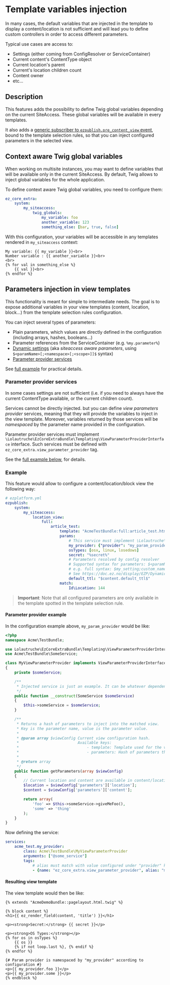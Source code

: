 # Template variables injection

In many cases, the default variables that are injected in the template to display a content/location is not sufficient
and will lead you to define custom controllers in order to access different parameters.

Typical use cases are access to:

* Settings (either coming from ConfigResolver or ServiceContainer)
* Current content's ContentType object
* Current location's parent
* Current's location children count
* Content owner
* etc...


## Description
This features adds the possibility to define Twig global variables depending on the current SiteAccess.
These global variables will be available in every templates.

It also adds a [generic subscriber to `ezpublish.pre_content_view` event](https://doc.ez.no/display/EZP/Parameters+injection+in+content+views),
bound to the template selection rules, so that you can inject configured parameters in the selected view.


## Context aware Twig global variables
When working on multisite instances, you may want to define variables that will be available only in the current
SiteAccess. By default, Twig allows to inject global variables for the whole application.

To define context aware Twig global variables, you need to configure them:

```yaml
ez_core_extra:
    system:
        my_siteaccess:
            twig_globals:
                my_variable: foo
                another_variable: 123
                something_else: [bar, true, false]
```

With this configuration, your variables will be accessible in any templates rendered in `my_siteaccess` context:

```jinja
My variable: {{ my_variable }}<br>
Number variable : {{ another_variable }}<br>
<br>
{% for val in something_else %}
    {{ val }}<br>
{% endfor %}
```

## Parameters injection in view templates
This functionality is meant for simple to intermediate needs.
The goal is to expose additional variables in your view templates (content, location, block...)
from the template selection rules configuration.

You can inject several types of parameters:

* Plain parameters, which values are directly defined in the configuration (including arrays, hashes, booleans…)
* Parameter references from the ServiceContainer (e.g. `%my.parameter%`)
* [Dynamic settings](https://doc.ez.no/display/EZP/Dynamic+settings+injection) (aka *siteaccess aware parameters*,
  using `$<paramName>[;<namespace>[;<scope>]]$` syntax)
* [Parameter provider services](#parameter-provider-services)

See [full example](#full-example) for practical details.

### Parameter provider services
In some cases settings are not sufficient (i.e. if you need to always have the current ContentType available, or the current children count).

Services cannot be directly injected. but you can define *view parameters provider* services,
meaning that they will provide the variables to inject in the view template.
Moreover, variables returned by those services will be *namespaced* by the parameter name provided in the configuration.

Parameter provider services must implement `\Lolautruche\EzCoreExtraBundle\Templating\ViewParameterProviderInterface` interface.
Such services must be defined with `ez_core_extra.view_parameter_provider` tag.

See the [full example below](#full-example), for details.


### Example
This feature would allow to configure a content/location/block view the following way:

```yaml
# ezplatform.yml
ezpublish:
    system:
        my_siteaccess:
            location_view:
                full:
                    article_test:
                        template: "AcmeTestBundle:full:article_test.html.twig"
                        params:
                            # This service must implement \Lolautruche\EzCoreExtraBundle\Templating\ViewParameterProviderInterface.
                            my_provider: {"provider": "my_param_provider"}
                            osTypes: [osx, linux, losedows]
                            secret: "%secret%"
                            # Parameters resolved by config resolver
                            # Supported syntax for parameters: $<paramName>[;<namespace>[;<scope>]]$
                            # e.g. full syntax: $my_setting;custom_namespace;my_siteaccess$
                            # See https://doc.ez.no/display/EZP/Dynamic+settings+injection
                            default_ttl: "$content.default_ttl$"
                        match:
                            Id\Location: 144
```

> **Important**: Note that all configured parameters are only available in the template spotted in the template selection rule.

#### Parameter provider example
In the configuration example above, `my_param_provider` would be like:

```php
<?php
namespace Acme\TestBundle;

use Lolautruche\EzCoreExtraBundle\Templating\ViewParameterProviderInterface;
use Acme\TestBundle\SomeService;

class MyViewParameterProvider implements ViewParameterProviderInterface
{
    private $someService;

    /**
     * Injected service is just an example. It can be whatever dependency you need
     */
    public function __construct(SomeService $someService)
    {
        $this->someService = $someService;
    }

    /**
     * Returns a hash of parameters to inject into the matched view.
     * Key is the parameter name, value is the parameter value.
     *
     * @param array $viewConfig Current view configuration hash.
     *                          Available keys:
     *                              - template: Template used for the view.
     *                              - parameters: Hash of parameters that will be passed to the template.
     *
     * @return array
     */
    public function getParameters(array $viewConfig)
    {
        // Current location and content are available in content/location views
        $location = $viewConfig['parameters']['location'];
        $content = $viewConfig['parameters']['content'];

        return array(
            'foo' => $this->someService->giveMeFoo(),
            'some' => 'thing'
        );
    }
}
```

Now defining the service:

```yaml
services:
    acme_test.my_provider:
        class: Acme\TestBundle\MyViewParameterProvider
        arguments: ["@some_service"]
        tags:
            # alias must match with value configured under "provider" key in ezplatform.yml
            - {name: "ez_core_extra.view_parameter_provider", alias: "my_param_provider"}
```

#### Resulting view template
The view template would then be like:

```jinja
{% extends "AcmeDemoBundle::pagelayout.html.twig" %}

{% block content %}
<h1>{{ ez_render_field(content, 'title') }}</h1>

<p><strong>Secret:</strong> {{ secret }}</p>

<p><strong>OS Types:</strong></p>
{% for os in osTypes %}
    {{ os }}
    {% if not loop.last %}, {% endif %}
{% endfor %}

{# Param provider is namespaced by "my_provider" according to configuration #}
<p>{{ my_provider.foo }}</p>
<p>{{ my_provider.some }}</p>
{% endblock %}

```
